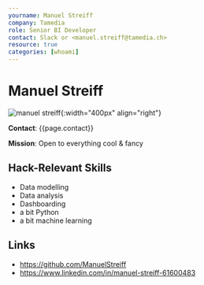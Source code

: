 ```yaml
---
yourname: Manuel Streiff
company: Tamedia
role: Senior BI Developer
contact: Slack or <manuel.streiff@tamedia.ch>
resource: true
categories: [whoami]
---
```


Manuel Streiff
============

![manuel streiff](/tamedia-hackdays/whoami/pics/manuelstreiff.png "Manuel Streiff"){:width="400px" align="right"}

**Contact**: {{page.contact}}

**Mission**: Open to everything cool & fancy

Hack-Relevant Skills
--------------------

- Data modelling
- Data analysis
- Dashboarding
- a bit Python
- a bit machine learning


Links
-----
- <https://github.com/ManuelStreiff>
- <https://www.linkedin.com/in/manuel-streiff-61600483>
